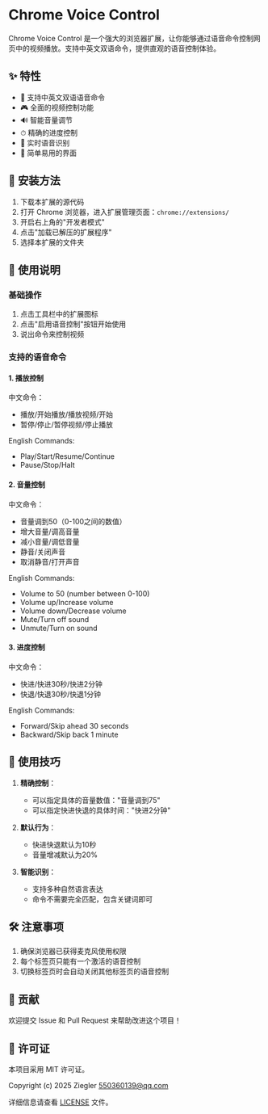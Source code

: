 # Chrome Voice Control

Chrome Voice Control 是一个强大的浏览器扩展，让你能够通过语音命令控制网页中的视频播放。支持中英文双语命令，提供直观的语音控制体验。

## ✨ 特性

- 🎯 支持中英文双语语音命令
- 🎮 全面的视频控制功能
- 🔊 智能音量调节
- ⏱ 精确的进度控制
- 🔄 实时语音识别
- 📱 简单易用的界面

## 🚀 安装方法

1. 下载本扩展的源代码
2. 打开 Chrome 浏览器，进入扩展管理页面：`chrome://extensions/`
3. 开启右上角的"开发者模式"
4. 点击"加载已解压的扩展程序"
5. 选择本扩展的文件夹

## 📖 使用说明

### 基础操作

1. 点击工具栏中的扩展图标
2. 点击"启用语音控制"按钮开始使用
3. 说出命令来控制视频

### 支持的语音命令

#### 1. 播放控制
中文命令：
- 播放/开始播放/播放视频/开始
- 暂停/停止/暂停视频/停止播放

English Commands:
- Play/Start/Resume/Continue
- Pause/Stop/Halt

#### 2. 音量控制
中文命令：
- 音量调到50（0-100之间的数值）
- 增大音量/调高音量
- 减小音量/调低音量
- 静音/关闭声音
- 取消静音/打开声音

English Commands:
- Volume to 50 (number between 0-100)
- Volume up/Increase volume
- Volume down/Decrease volume
- Mute/Turn off sound
- Unmute/Turn on sound

#### 3. 进度控制
中文命令：
- 快进/快进30秒/快进2分钟
- 快退/快退30秒/快退1分钟

English Commands:
- Forward/Skip ahead 30 seconds
- Backward/Skip back 1 minute

## 🎯 使用技巧

1. **精确控制**：
   - 可以指定具体的音量数值："音量调到75"
   - 可以指定快进快退的具体时间："快进2分钟"

2. **默认行为**：
   - 快进快退默认为10秒
   - 音量增减默认为20%

3. **智能识别**：
   - 支持多种自然语言表达
   - 命令不需要完全匹配，包含关键词即可

## 🛠 注意事项

1. 确保浏览器已获得麦克风使用权限
2. 每个标签页只能有一个激活的语音控制
3. 切换标签页时会自动关闭其他标签页的语音控制

## 🤝 贡献

欢迎提交 Issue 和 Pull Request 来帮助改进这个项目！

## 📄 许可证

本项目采用 MIT 许可证。

Copyright (c) 2025 Ziegler <550360139@qq.com>

详细信息请查看 [LICENSE](LICENSE) 文件。
